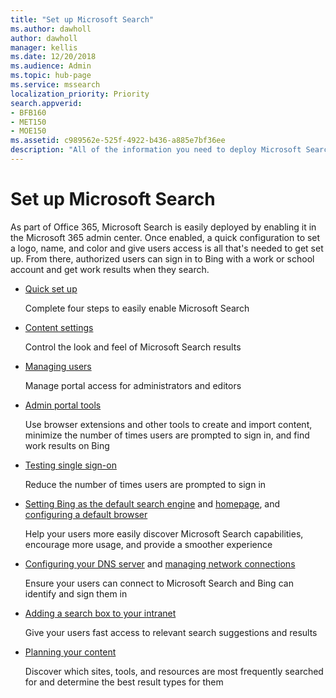 ```yaml
---
title: "Set up Microsoft Search"
ms.author: dawholl
author: dawholl
manager: kellis
ms.date: 12/20/2018
ms.audience: Admin
ms.topic: hub-page
ms.service: mssearch
localization_priority: Priority
search.appverid:
- BFB160
- MET150
- MOE150
ms.assetid: c989562e-525f-4922-b436-a885e7bf36ee
description: "All of the information you need to deploy Microsoft Search to your organization"
---
```


# Set up Microsoft Search

As part of Office 365, Microsoft Search is easily deployed by enabling it in the Microsoft 365 admin center. Once enabled, a quick configuration to set a logo, name, and color and give users access is all that's needed to get set up. From there, authorized users can sign in to Bing with a work or school account and get work results when they search.

- [Quick set up](quick-set-up.md)
    
    Complete four steps to easily enable Microsoft Search

- [Content settings](content-settings.md)
    
    Control the look and feel of Microsoft Search results
    
- [Managing users](add-users.md)
    
    Manage portal access for administrators and editors
    
- [Admin portal tools](admin-portal-tools.md)
    
    Use browser extensions and other tools to create and import content, minimize the number of times users are prompted to sign in, and find work results on Bing
    
- [Testing single sign-on](test-single-sign-on.md)
    
    Reduce the number of times users are prompted to sign in
    
- [Setting Bing as the default search engine](set-default-search-engine.md) and [homepage](set-default-homepage.md), and [configuring a default browser](set-default-browser.md)
    
    Help your users more easily discover Microsoft Search capabilities, encourage more usage, and provide a smoother experience
    
- [Configuring your DNS server](advanced-dns-configuration.md) and [managing network connections](manage-network-connections.md)
    
    Ensure your users can connect to Microsoft Search and Bing can identify and sign them in

- [Adding a search box to your intranet](add-a-search-box-to-your-intranet-site.md)

    Give your users fast access to relevant search suggestions and results

- [Planning your content](plan-your-content.md)
    
    Discover which sites, tools, and resources are most frequently searched for and determine the best result types for them

  

